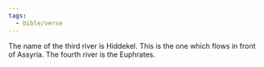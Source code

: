 ```yaml
---
tags:
  - bible/verse
---
```

The name of the third river is Hiddekel. This is the one which flows in front of Assyria. The fourth river is the Euphrates.